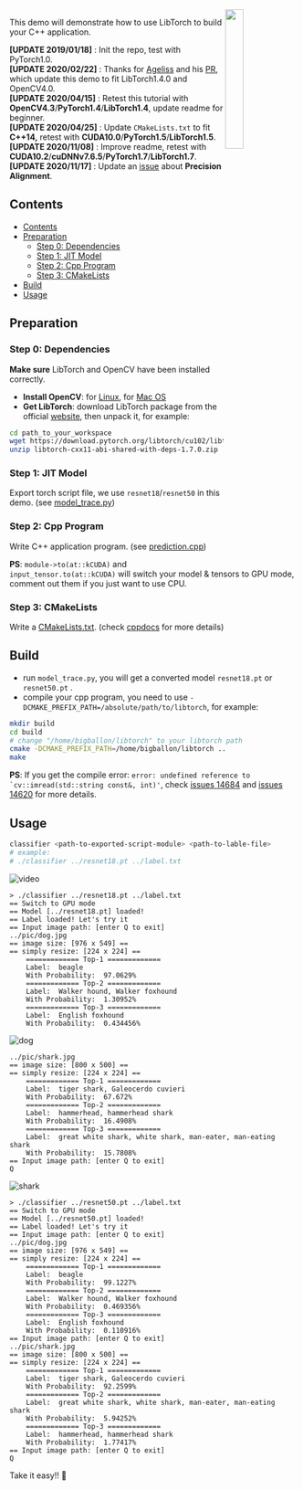 

<img src="./pic/pytorch-cpp.jpg" width=25% align="right" /> 

This demo will demonstrate how to use LibTorch to build your C++ application.

**[UPDATE 2019/01/18]** : Init the repo, test with PyTorch1.0.  
**[UPDATE 2020/02/22]** : Thanks for [Ageliss](https://github.com/Ageliss) and his [PR](https://github.com/BIGBALLON/PyTorch-CPP/pull/4), which update this demo to fit LibTorch1.4.0 and OpenCV4.0.  
**[UPDATE 2020/04/15]** : Retest this tutorial with **OpenCV4.3**/**PyTorch1.4**/**LibTorch1.4**, update readme for beginner.  
**[UPDATE 2020/04/25]** : Update ``CMakeLists.txt`` to fit **C++14,** retest with **CUDA10.0**/**PyTorch1.5**/**LibTorch1.5**.  
**[UPDATE 2020/11/08]** : Improve readme, retest with **CUDA10.2**/**cuDNNv7.6.5**/**PyTorch1.7**/**LibTorch1.7**.  
**[UPDATE 2020/11/17]** : Update an [issue](https://github.com/BIGBALLON/PyTorch-CPP/issues/8) about **Precision Alignment**.  

## Contents

- [Contents](#contents)
- [Preparation](#preparation)
    - [Step 0: Dependencies](#step-0-dependencies)
    - [Step 1: JIT Model](#step-1-jit-model)
    - [Step 2: Cpp Program](#step-2-cpp-program)
    - [Step 3: CMakeLists](#step-3-cmakelists)
- [Build](#build)
- [Usage](#usage)


## Preparation


### Step 0: Dependencies

**Make sure** LibTorch and OpenCV have been installed correctly.

- **Install OpenCV**: for [Linux](https://docs.opencv.org/master/d7/d9f/tutorial_linux_install.html), for [Mac OS](https://docs.opencv.org/master/d0/db2/tutorial_macos_install.html)
- **Get LibTorch**: download LibTorch package from the official [website](https://pytorch.org/get-started/locally/), then unpack it, for example:

```bash
cd path_to_your_workspace
wget https://download.pytorch.org/libtorch/cu102/libtorch-cxx11-abi-shared-with-deps-1.7.0.zip
unzip libtorch-cxx11-abi-shared-with-deps-1.7.0.zip
```

### Step 1: JIT Model

Export torch script file, we use ``resnet18``/``resnet50`` in this demo. (see [model_trace.py](./model_trace.py))

### Step 2: Cpp Program

Write C++ application program. (see [prediction.cpp](./prediction.cpp))

**PS**: ``module->to(at::kCUDA)`` and ``input_tensor.to(at::kCUDA)`` will switch your model & tensors to GPU mode, comment out them if you just want to use CPU. 


### Step 3: CMakeLists

Write a [CMakeLists.txt](./CMakeLists.txt). (check [cppdocs](https://pytorch.org/cppdocs/) for more details)

## Build

- run ``model_trace.py``, you will get a converted model ``resnet18.pt`` or ``resnet50.pt`` .
- compile your cpp program, you need to use ``-DCMAKE_PREFIX_PATH=/absolute/path/to/libtorch``, for example:

```bash
mkdir build
cd build
# change "/home/bigballon/libtorch" to your libtorch path
cmake -DCMAKE_PREFIX_PATH=/home/bigballon/libtorch ..
make
```


**PS**: If you get the compile error: ``error: undefined reference to `cv::imread(std::string const&, int)'``, check [issues 14684](https://github.com/pytorch/pytorch/issues/14684) and [issues 14620](https://github.com/pytorch/pytorch/issues/14620) for more details.

## Usage


```bash
classifier <path-to-exported-script-module> <path-to-lable-file>
# example:
# ./classifier ../resnet18.pt ../label.txt
```

![video](./pic/video.gif)

```
> ./classifier ../resnet18.pt ../label.txt
== Switch to GPU mode
== Model [../resnet18.pt] loaded!
== Label loaded! Let's try it
== Input image path: [enter Q to exit]
../pic/dog.jpg
== image size: [976 x 549] ==
== simply resize: [224 x 224] ==
    ============= Top-1 =============
    Label:  beagle
    With Probability:  97.0629%
    ============= Top-2 =============
    Label:  Walker hound, Walker foxhound
    With Probability:  1.30952%
    ============= Top-3 =============
    Label:  English foxhound
    With Probability:  0.434456%
```
![dog](./pic/dog.jpg)

```
../pic/shark.jpg
== image size: [800 x 500] ==
== simply resize: [224 x 224] ==
    ============= Top-1 =============
    Label:  tiger shark, Galeocerdo cuvieri
    With Probability:  67.672%
    ============= Top-2 =============
    Label:  hammerhead, hammerhead shark
    With Probability:  16.4908%
    ============= Top-3 =============
    Label:  great white shark, white shark, man-eater, man-eating shark
    With Probability:  15.7808%
== Input image path: [enter Q to exit]
Q
```
![shark](./pic/shark.jpg)

```
> ./classifier ../resnet50.pt ../label.txt
== Switch to GPU mode
== Model [../resnet50.pt] loaded!
== Label loaded! Let's try it
== Input image path: [enter Q to exit]
../pic/dog.jpg
== image size: [976 x 549] ==
== simply resize: [224 x 224] ==
    ============= Top-1 =============
    Label:  beagle
    With Probability:  99.1227%
    ============= Top-2 =============
    Label:  Walker hound, Walker foxhound
    With Probability:  0.469356%
    ============= Top-3 =============
    Label:  English foxhound
    With Probability:  0.110916%
== Input image path: [enter Q to exit]
../pic/shark.jpg
== image size: [800 x 500] ==
== simply resize: [224 x 224] ==
    ============= Top-1 =============
    Label:  tiger shark, Galeocerdo cuvieri
    With Probability:  92.2599%
    ============= Top-2 =============
    Label:  great white shark, white shark, man-eater, man-eating shark
    With Probability:  5.94252%
    ============= Top-3 =============
    Label:  hammerhead, hammerhead shark
    With Probability:  1.77417%
== Input image path: [enter Q to exit]
Q
```

Take it easy!! :love_letter:
